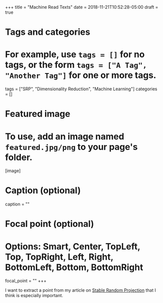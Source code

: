 +++
title = "Machine Read Texts"
date = 2018-11-21T10:52:28-05:00
draft = true

# Tags and categories
# For example, use `tags = []` for no tags, or the form `tags = ["A Tag", "Another Tag"]` for one or more tags.
tags = ["SRP", "Dimensionality Reduction", "Machine Learning"]
categories = []

# Featured image
# To use, add an image named `featured.jpg/png` to your page's folder. 
[image]
  # Caption (optional)
  caption = ""

  # Focal point (optional)
  # Options: Smart, Center, TopLeft, Top, TopRight, Left, Right, BottomLeft, Bottom, BottomRight
  focal_point = ""
+++

I want to extract a point from my article on [Stable Random Projection](http://culturalanalytics.org/2018/09/stable-random-projection-lightweight-general-purpose-dimensionality-reduction-for-digitized-libraries/) that I think is especially important.


